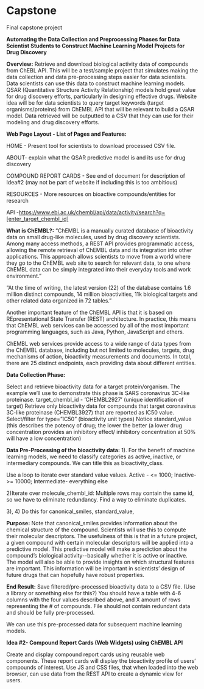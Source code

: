 # Capstone
Final capstone project 

**Automating the Data Collection and Preprocessing Phases for Data Scientist Students to Construct Machine Learning Model Projects for Drug Discovery**

**Overview:**
Retrieve and download biological activity data of compounds from ChEBL API. This will be a test/sample project that simulates making the data collection and data pre-processing steps easier for data scientists.  Data scientists can use this data to construct machine learning models. QSAR (Quantitative Structure Activity Relationship) models hold great value for drug discovery efforts, particularly in designing effective drugs. Website idea will be for data scientists to query target keywords (target organisms/proteins) from ChEMBL API that will be relevant to build a QSAR model. Data retrieved will be outputted to a CSV that they can use for their modeling and drug discovery efforts.

**Web Page Layout - List of Pages and Features:**

HOME - Present tool for scientists to download processed CSV file.

ABOUT- explain what the QSAR predictive model is and its use for drug discovery

COMPOUND REPORT CARDS - See end of document for description of Idea#2 (may not be part of website if including this is too ambitious)

RESOURCES - More resources on bioactive compounds/entities for research

API -https://www.ebi.ac.uk/chembl/api/data/activity/search?q=[enter_target_chembl_id]

**What is ChEMBL?:**
“ChEMBL is a manually curated database of bioactivity data on small drug-like molecules, used by drug discovery scientists. Among many access methods, a REST API provides programmatic access, allowing the remote retrieval of ChEMBL data and its integration into other applications. This approach allows scientists to move from a world where they go to the ChEMBL web site to search for relevant data, to one where ChEMBL data can be simply integrated into their everyday tools and work environment.”

“At the time of writing, the latest version (22) of the database contains 1.6 million distinct compounds, 14 million bioactivities, 11k biological targets and other related data organized in 72 tables.”

Another important feature of the ChEMBL API is that it is based on REpresentational State Transfer (REST) architecture. In practice, this means that ChEMBL web services can be accessed by all of the most important programming languages, such as Java, Python, JavaScript and others. 

ChEMBL web services provide access to a wide range of data types from the ChEMBL database, including but not limited to molecules, targets, drug mechanisms of action, bioactivity measurements and documents. In total, there are 25 distinct endpoints, each providing data about different entities.

**Data Collection Phase:**

Select and retrieve bioactivity data for a target protein/organism. The example we’ll use to demonstrate this phase is SARS coronavirus 3C-like proteinase.
target_chembl_id - ‘CHEMBL2927’ (unique identification of target)
Retrieve only bioactivity data for compounds that target coronavirus 3C-like proteinase (CHEMBL3927) that are reported as IC50 value.
Select/filter for type=”IC50” (bioactivity unit types)
Notice standard_value (this describes the potency of drug; the lower the better (a lower drug concentration provides an inhibitory effect/ inhibitory concentration at 50% will have a low concentration)

**Data Pre-Processing of the bioactivity data:**
1). For the benefit of machine learning models, we need to classify categories as active, inactive, or intermediary compounds. We can title this as bioactivity_class.

Use a loop to iterate over standard value values.
Active - <= 1000;
Inactive- >= 10000;
Intermediate- everything else 

2)Iterate over molecule_chembl_id:
Multiple rows may contain the same id, so we have to eliminate redundancy. Find a way to eliminate duplicates.

3), 4) Do this for canonical_smiles, standard_value, 

**Purpose:**
Note that canonical_smiles provides information about the chemical structure of the compound. Scientists will use this to compute their molecular descriptors. The usefulness of this is that in a future project, a given compound with certain molecular descriptors will be applied into a predictive model. This predictive model will make a prediction about the compound’s biological activity--basically whether it is active or inactive. The model will also be able to provide insights on which structural features are important. This information will be important in scientists’ design of future drugs that can hopefully have robust properties.

**End Result:** Save filtered/pre-processed bioactivity data to a CSV file. (Use a library or something else for this?) You should have a table with 4-6 columns with the four values described above, and X amount of rows representing the # of compounds. File should not contain redundant data and should be fully pre-processed.

We can use this pre-processed data for subsequent machine learning models.

**Idea #2- Compound Report Cards (Web Widgets) using ChEMBL API**

Create and display compound report cards using reusable web components. These report cards will display the bioactivity profile of users’ compounds of interest. Use JS and CSS files, that when loaded into the web browser, can use data from the REST API to create a dynamic view for users.



